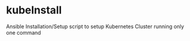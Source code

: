 # kubeInstall
Ansible Installation/Setup script to setup Kubernetes Cluster running only one command
